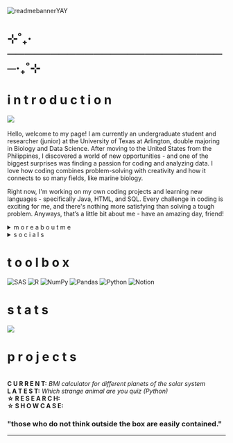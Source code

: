 ![readmebannerYAY](https://github.com/user-attachments/assets/5c020ec1-1642-4d68-b255-c511a2a3d205)
# ⊹˚₊‧──────────────────────────‧₊˚⊹
# i n t r o d u c t i o n
[![](https://visitcount.itsvg.in/api?id=mariahncornelio&icon=3&color=12)](https://visitcount.itsvg.in) <br><br>
Hello, welcome to my page! I am currently an undergraduate student and researcher (junior) at the University of Texas at Arlington, double majoring in Biology and Data Science. After moving to the United States from the Philippines, I discovered a world of new opportunities - and one of the biggest surprises was finding a passion for coding and analyzing data. I love how coding combines problem-solving with creativity and how it connects to so many fields, like marine biology.

Right now, I'm working on my own coding projects and learning new languages - specifically Java, HTML, and SQL. Every challenge in coding is exciting for me, and there's nothing more satisfying than solving a tough problem. Anyways, that’s a little bit about me - have an amazing day, friend!

<details>
  <summary>m o r e   a b o u t   m e</summary>
  <p> <br> ✩‧₊ I'm from the Philippines <br> ✩‧₊ My first coding language that I learned was R <br> ✩‧₊ Sharks are my favorite animal ever <br> ✩‧₊ I have lots of hobbies (running, swimming, writing, cooking/baking, reading, gaming, decorating, singing, guitar) but as of right now, I am focusing on writing <br> ✩‧₊ I absolutely adore learning about any sciences <br> ✩‧₊ My back hurts all the time, unfortunately sigh <br> ✩‧₊ I'm always open to learning more about coding and learning from my mistakes </p>
</details>

<details>
  <summary>s o c i a l s</summary>
  <p> 
    <br> ✩‧₊ <a href="https://www.linkedin.com/in/mariah-noelle-cornelio-60221a329/"> my linked in </a>
    <br> ✩‧₊ <a href="mailto:mariahnoellecornelio@gmail.com">◛ my email</a>
  </p>
</details>

# t o o l b o x
![SAS](https://github.com/user-attachments/assets/c0972677-78ea-47bb-ad9c-9ade7aa7e481) ![R](https://img.shields.io/badge/r-%23276DC3.svg?style=for-the-badge&logo=r&logoColor=white) ![NumPy](https://img.shields.io/badge/numpy-%23013243.svg?style=for-the-badge&logo=numpy&logoColor=white) ![Pandas](https://img.shields.io/badge/pandas-%23150458.svg?style=for-the-badge&logo=pandas&logoColor=white) ![Python](https://img.shields.io/badge/python-3670A0?style=for-the-badge&logo=python&logoColor=ffdd54) ![Notion](https://camo.githubusercontent.com/dffc113c48aaf3d4ff62db008910c0af280ad6d834c2e990246873eab4796c6e/68747470733a2f2f696d672e736869656c64732e696f2f62616467652f4e6f74696f6e2d2532333030303030302e7376673f7374796c653d666f722d7468652d6261646765266c6f676f3d6e6f74696f6e266c6f676f436f6c6f723d7768697465) 

# s t a t s
![](https://github-readme-stats.vercel.app/api?username=mariahncornelio&theme=graywhite&hide_border=false&include_all_commits=true&count_private=true)<br/>

# p r o j e c t s 
<br>
<b> C U R R E N T:</b> <i> BMI calculator for different planets of the solar system </i>
<br>
<b> L A T E S T:</b> <i>Which strange animal are you quiz (Python)</i>
<br>
<b> ☆ R E S E A R C H:</b>
<br>
<b> ☆ S H O W C A S E: </b>
<br>

### "those who do not think outside the box are easily contained."
---
<!-- Proudly created with GPRM ( https://gprm.itsvg.in ) -->
<!-- Banner made on Canva :) -->
